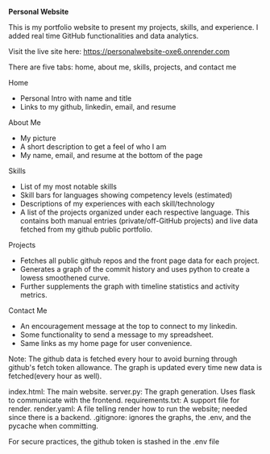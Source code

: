 **Personal Website**

This is my portfolio website to present my projects, skills, and experience. I added real time GitHub functionalities and data analytics.

Visit the live site here: https://personalwebsite-oxe6.onrender.com

There are five tabs: home, about me, skills, projects, and contact me

Home
- Personal Intro with name and title
- Links to my github, linkedin, email, and resume

About Me
- My picture
- A short description to get a feel of who I am
- My name, email, and resume at the bottom of the page

Skills
- List of my most notable skills
- Skill bars for languages showing competency levels (estimated)
- Descriptions of my experiences with each skill/technology
- A list of the projects organized under each respective language. This contains both manual entries (private/off-GitHub projects) and live data fetched from my github public portfolio. 

Projects
- Fetches all public github repos and the front page data for each project.
- Generates a graph of the commit history and uses python to create a lowess smoothened curve. 
- Further supplements the graph with timeline statistics and activity metrics.

Contact Me
- An encouragement message at the top to connect to my linkedin.
- Some functionality to send a message to my spreadsheet. 
- Same links as my home page for user convenience.

Note: The github data is fetched every hour to avoid burning through github's fetch token allowance. The graph is updated every time new data is fetched(every hour as well).

index.html: The main website.
server.py: The graph generation. Uses flask to communicate with the frontend.
requirements.txt: A support file for render.
render.yaml: A file telling render how to run the website; needed since there is a backend.
.gitignore: ignores the graphs, the .env, and the pycache when committing.

For secure practices, the github token is stashed in the .env file